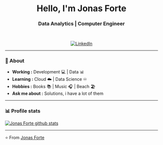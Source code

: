 <h1 align="center"> Hello, I'm Jonas Forte </h1>

<h3 align="center">  Data Analytics   |   Computer Engineer </h3> <br>

<p align="center"> 
<a href="https://www.linkedin.com/in/sulthannk/"><img alt="LinkedIn" src="https://img.shields.io/badge/-Jonas_Forte-blue?style=flat-square&logo=Linkedin&logoColor=white&link=https://www.linkedin.com/in/jonas-forte/"></a>
</p>

---------------------------------------------------------------------------------------------------------------------------------------------------------------------------------
### 🤔 About
-  **Working :**  Development  :computer: | Data :bar_chart: 
-  **Learning :** Cloud :cloud: | Data Science ♾️
-  **Hobbies :** Books :books: | Music :headphones: | Beach 🏖️
-  **Ask me about :** Solutions, i have a lot of them

---------------------------------------------------------------------------------------------------------------------------------------------------------------------------------

### 📊 Profile stats

[![Jonas Forte github stats](https://github-readme-stats.vercel.app/api?username=jonasfor&show_icons=true&title_color=fff&icon_color=79ff97&text_color=9f9f9f&bg_color=151515)](https://github.com/jonasfor/github-readme-stats)

-------------------------------------------------------------------------------------------------------------------------------------------------------------------------------

⭐️ From [Jonas Forte](http://www.github.com/jonasfor)

